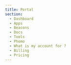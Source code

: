 ```yaml
---
title: Portal
section:
  - Dashboard
  - Apps
  - Beacons
  - Docs
  - Tools
  - Phomo
  - What is my account for ?
  - Billing
  - Pricing
---
```

